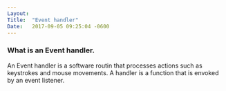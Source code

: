 ```yaml
---
Layout:	
Title:	"Event handler"
Date:	2017-09-05 09:25:04 -0600
---
```

### What is an Event handler.
An Event handler is a software routin that processes actions such as keystrokes and mouse movements.
A handler is a function that is envoked by an event listener.
